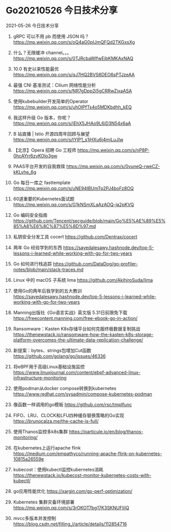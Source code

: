 # Go20210526 今日技术分享



2021-05-26 今日技术分享

1. gRPC 可以不用 pb 而使用 JSON 吗？
https://mp.weixin.qq.com/s/oQ4aG0pIJmQFQd2TKGxsXg

2. 什么？无限缓冲 channel。。。
https://mp.weixin.qq.com/s/0TJRcbaWlfwEjbKMKAxNAQ

3. 10.0 有史以来性能最优
https://mp.weixin.qq.com/s/qJ7HQ2BVS6DEO6sPTJzeAA

4. 最强 CNI 基准测试：Cilium 网络性能分析
https://mp.weixin.qq.com/s/NR7gDpp2i5gCRRwZjxaASA

5. 使用kubebuilder开发简单的Operator
https://mp.weixin.qq.com/s/uhOIPfTs4o5MDKbdhh_kEQ

6. 我这样升级 Go 版本，你呢？
https://mp.weixin.qq.com/s/jEhX5JHAo9L6iD3N54x6aA

7. B 站直播 | Istio 开源四周年回顾与展望
https://mp.weixin.qq.com/s/tYIP1_s1jHXu6j4mjLuJIw

8. 【北京】Opera 招聘 Go 工程师
https://mp.weixin.qq.com/s/nP8P-0hcAYrr6zvKOIo3gw

9. PAAS平台开发的自我救赎
https://mp.weixin.qq.com/s/0vuneQ-rweCZ-kKLvhe_6g

10. Go 每日一库之 fasttemplate
https://mp.weixin.qq.com/s/uNE94IBUmTp2PJ4boFz8OQ

11. 60道重要的Kubernetes面试题
https://mp.weixin.qq.com/s/G1kNSmXLaAzAOQ-ja2pKVQ

12. Go 编码安全指南
https://github.com/Tencent/secguide/blob/main/Go%E5%AE%89%E5%85%A8%E6%8C%87%E5%8D%97.md

13. 私钥安全分发工具 cocert
https://github.com/Dentrax/cocert

14. 两年 Go 经验学到的东西
https://sayedalesawy.hashnode.dev/top-5-lessons-i-learned-while-working-with-go-for-two-years

15. Go 如何进行栈追踪 
https://github.com/DataDog/go-profiler-notes/blob/main/stack-traces.md

16. Linux 中的 macOS 子系统 lima
https://github.com/AkihiroSuda/lima

17. 使用Go的两年后我学到的五大教训
https://sayedalesawy.hashnode.dev/top-5-lessons-i-learned-while-working-with-go-for-two-years

18. Manning出版社《Go语言实战》英文版 5.31日前限免下载
https://freecontent.manning.com/free-ebook-go-in-action/

19. Ransomware：Kasten K8s存储平台如何克服终极数据复制挑战
https://thenewstack.io/ransomware-how-the-kasten-k8s-storage-platform-overcomes-the-ultimate-data-replication-challenge/

20. 新提案：bytes、strings包增加Cut函数
https://github.com/golang/go/issues/46336

21. 将eBPF用于高级Linux基础设施监控
https://www.linuxjournal.com/content/ebpf-advanced-linux-infrastructure-monitoring

22. 使用podman从docker compose转换到kubernetes
https://www.redhat.com/sysadmin/compose-kubernetes-podman

23. 像函数一样调用的go模板
https://github.com/rsc/tmplfunc

24. FIFO、LRU、CLOCK和LFU四种缓存替换策略的Go实现
https://brunocalza.me/the-cache-is-full/

25. 使用Thanos监控多k8s集群
https://particule.io/en/blog/thanos-monitoring/

26. 在kubernetes上运行apache flink
https://medium.com/empathyco/running-apache-flink-on-kubernetes-10815a26559e

27. kubecost：使用kubectl监控kubernetes消耗
https://thenewstack.io/kubecost-monitor-kubernetes-costs-with-kubectl/

28. go应用性能优化
https://xargin.com/go-perf-optimization/

29. Kubernetes 集群灾备环境部署
https://mp.weixin.qq.com/s/3rOKOT7bg17K3SKNUFIiIQ

30. mvcc多版本并发控制
https://blog.csdn.net/filling_l/article/details/112854716
